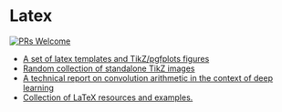 # Latex

[![PRs Welcome](https://img.shields.io/badge/PRs-welcome-brightgreen.svg?style=flat-square)](http://makeapullrequest.com)


* [A set of latex templates and TikZ/pgfplots figures](https://github.com/jviquerat/latex_recipes)
* [Random collection of standalone TikZ images](https://github.com/janosh/tikz)
* [A technical report on convolution arithmetic in the context of deep learning](https://github.com/vdumoulin/conv_arithmetic)
* [Collection of LaTeX resources and examples.](https://github.com/davidstutz/latex-resources)